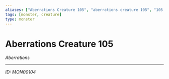 ```yaml
---
aliases: ["Aberrations Creature 105", "aberrations creature 105", "105 Creature Aberrations"]
tags: [monster, creature]
type: monster
---
```


# Aberrations Creature 105

*Aberrations*

---
*ID: MON00104*